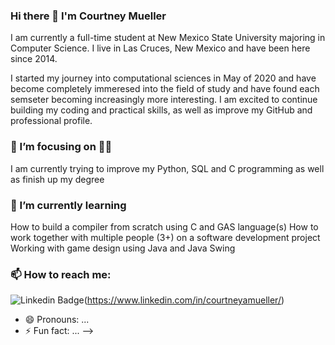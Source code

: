 ### Hi there 👋 I'm Courtney Mueller

I am currently a full-time student at New Mexico State University majoring in Computer Science. I live in Las Cruces, New Mexico and have been here since 2014.

I started my journey into computational sciences in May of 2020 and have become completely immeresed into the field of study and have found each semseter becoming increasingly more interesting. I am excited to continue building my coding and practical skills, as well as improve my GitHub and professional profile. 


### 🔭 I’m focusing on 👨‍💻

I am currently trying to improve my Python, SQL and C programming as well as finish up my degree

### 🌱 I’m currently learning

How to build a compiler from scratch using C and GAS language(s)
How to work together with multiple people (3+) on a software development project
Working with game design using Java and Java Swing

### 📫 How to reach me: 
![Linkedin Badge](https://img.shields.io/badge/LinkedIn-0077B5?style=for-the-badge&logo=linkedin&logoColor=white)(https://www.linkedin.com/in/courtneyamueller/)

- 😄 Pronouns: ...
- ⚡ Fun fact: ...
-->
